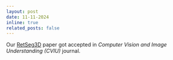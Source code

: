 ```yaml
---
layout: post
date: 11-11-2024
inline: true
related_posts: false
---
```


Our [RetSeg3D](https://doi.org/10.1016/j.cviu.2024.104231) paper got accepted in *Computer Vision and Image Understanding (CVIU)* journal.

